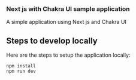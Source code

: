 ### Next js with Chakra UI sample application
A simple application using Next js and Chakra UI

## Steps to develop locally
Here are the steps to setup the application locally:
```
npm install 
npm run dev 

```